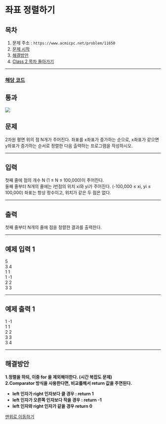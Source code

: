 # 좌표 정렬하기

## 목차

1. 문제 주소 : `https://www.acmicpc.net/problem/11650`
2. [문제 시작](#문제)
3. [해결방안](#해결방안)
4. [Class 2 목차 돌아가기](../README.md)
___

### [해당 코드](./좌표정렬하기.java)

## 통과

<img src="https://github.com/user-attachments/assets/9847d292-051d-4c2c-bd94-4ce8d13ff6da">

## 문제

2차원 평면 위의 점 N개가 주어진다. 좌표를 x좌표가 증가하는 순으로, x좌표가 같으면 y좌표가 증가하는 순서로 정렬한 다음 출력하는 프로그램을 작성하시오.

___

## 입력

첫째 줄에 점의 개수 N (1 ≤ N ≤ 100,000)이 주어진다.<br>
둘째 줄부터 N개의 줄에는 i번점의 위치 xi와 yi가 주어진다. (-100,000 ≤ xi, yi ≤ 100,000) 좌표는 항상 정수이고, 위치가 같은 두 점은 없다.

___

## 출력

첫째 줄부터 N개의 줄에 점을 정렬한 결과를 출력한다.

---

## 예제 입력 1

5 <br>
3 4 <br>
1 1 <br>
1 -1 <br>
2 2 <br>
3 3 

---

## 예제 출력 1

1 -1 <br>
1 1 <br>
2 2 <br>
3 3 <br>
3 4

---
## 해결방안
**1.정렬을 하되, 이중 for 을 제외해야한다. (시간 복잡도 문제)**<br>
**2.Comparator 방식을 사용한다면, 비교를해서 return 값을 주면된다.**<br>
+ **left 인자가 right 인자보다 클 경우 : return 1**<br>
+ **left 인자가 오른쪽 인자보다 작을 경우 : return -1**<br>
+ **left 인자와 right 인자가 같을 경우 return 0**<br>

[맨위로 이동하기](#좌표-정렬하기)